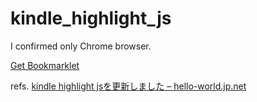 kindle_highlight_js
===================

I confirmed only Chrome browser.

[Get Bookmarklet](http://hilotter.github.io/kindle_highlight_js/)

refs. [kindle highlight jsを更新しました – hello-world.jp.net](https://blog.hello-world.jp.net/kindle/5015/)
